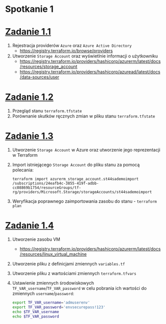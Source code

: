 # Spotkanie 1

# [Zadanie 1.1](./zadanie1)

1. Rejestracja providerów `Azure` oraz `Azure Active Directory`
    * https://registry.terraform.io/browse/providers
2. Utworzenie `Storage Account` oraz wyświetlnie informacji o użytkowniku
    * https://registry.terraform.io/providers/hashicorp/azurerm/latest/docs/resources/storage_account
    * https://registry.terraform.io/providers/hashicorp/azuread/latest/docs/data-sources/user

# [Zadanie 1.2](./zadanie1)
1. Przegląd stanu `terraform.tfstate`
2. Porównanie skutków ręcznych zmian w pliku stanu `terraform.tfstate`

# [Zadanie 1.3](./zadanie3)
1. Utworzenie `Storage Account` w Azure oraz utworzenie jego reprezentacji w Terraform
2. Import istniejącego `Storage Account` do pliku stanu za pomocą polecania:

    ```
    terraform import azurerm_storage_account.st44sademoimport /subscriptions/24eafb4c-3855-419f-adbb-cc08869b1754/resourceGroups/tf-rg/providers/Microsoft.Storage/storageAccounts/st44sademoimport
    ```
3. Weryfikacja poprawnego zaimportowania zasobu do stanu - `terraform plan`


# [Zadanie 1.4](./zadanie4)
1. Utworzenie zasobu VM
    * https://registry.terraform.io/providers/hashicorp/azurerm/latest/docs/resources/linux_virtual_machine
2. Utworzenie pliku z definicjami zmiennych `variables.tf`
3. Utworzenie pliku z wartościami zmiennych `terraform.tfvars`
3. Ustawienie zmiennych środowiskowych `TF_VAR_username`/`TF_VAR_password` w celu pobrania ich wartości do zmiennych `username`/`password`:

    ```bash
    export TF_VAR_username='admuserenv'
    export TF_VAR_password='envsecurepass!123'
    echo $TF_VAR_username
    echo $TF_VAR_password
    ```


